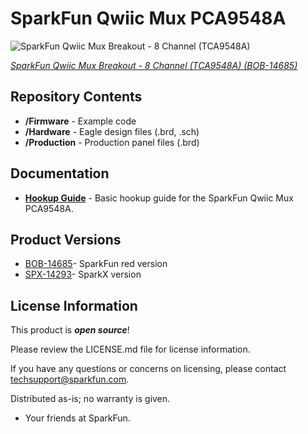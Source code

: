 SparkFun Qwiic Mux PCA9548A
========================================

![SparkFun Qwiic Mux Breakout - 8 Channel (TCA9548A)](https://cdn.sparkfun.com/assets/parts/1/2/8/9/0/14685-SparkFun_Qwiic_Mux_Breakout_-_8_Channel__TCA9548A_-01.jpg)

[*SparkFun Qwiic Mux Breakout - 8 Channel (TCA9548A) (BOB-14685)*](https://www.sparkfun.com/products/14685)

<Basic description of the part.>

Repository Contents
-------------------

* **/Firmware** - Example code 
* **/Hardware** - Eagle design files (.brd, .sch)
* **/Production** - Production panel files (.brd)

Documentation
--------------
* **[Hookup Guide](https://learn.sparkfun.com/tutorials/qwiic-mux-hookup-guide)** - Basic hookup guide for the SparkFun Qwiic Mux PCA9548A.

Product Versions
----------------
* [BOB-14685](https://www.sparkfun.com/products/14685)- SparkFun red version
* [SPX-14293](https://www.sparkfun.com/products/14293)- SparkX version

License Information
-------------------

This product is _**open source**_! 

Please review the LICENSE.md file for license information. 

If you have any questions or concerns on licensing, please contact techsupport@sparkfun.com.

Distributed as-is; no warranty is given.

- Your friends at SparkFun.

_<COLLABORATION CREDIT>_
